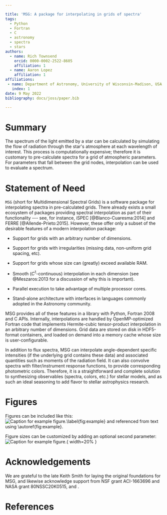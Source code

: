 ```yaml
---

title: 'MSG: A package for interpolating in grids of spectra'
tags:
  - Python
  - Fortran
  - C
  - astronomy
  - spectra
  - stars
authors:
  - name: Rich Townsend
    orcid: 0000-0002-2522-8605
    affiliation: 1
  - name: Aaron Lopez
    affiliation: 1
affiliations:
 - name: Department of Astronomy, University of Wisconsin-Madison, USA
   index: 1
date: 9 May 2022
bibliography: docs/joss/paper.bib

---
```


# Summary

The spectrum of the light emitted by a star can be calculated by
simulating the flow of radiation through the star's atmosphere at each
wavelength of interest. This process is computationally expensive;
therefore it is customary to pre-calculate spectra for a grid of
atmospheric parameters. For parameters that fall between the grid
nodes, interpolation can be used to evaluate a spectrum.

# Statement of Need

`MSG` (short for Multidimensional Spectral Grids) is a software
package for interpolating spectra in pre-calculated grids. There
already exists a small ecosystem of packages providing spectral
interpolation as part of their functionality --- see, for instance,
iSPEC [@Blanco-Cuaresma:2014] and FERRE
[@Allende-Prieto:2015]. However, these offer only a subset of the
desirable features of a modern interpolation package:

* Support for grids with an arbitrary number of dimensions.

* Support for grids with irregularities (missing data, non-uniform grid spacing, etc).

* Support for grids whose size can (greatly) exceed available RAM.

* Smooth ($C^1$-continuous) interpolation in each dimension (see @Meszaros:2013 for a
  discussion of why this is important).

* Parallel execution to take advantage of multiple processor cores.

* Stand-alone architecture with interfaces in languages commonly adopted in
  the Astronomy community.

MSG provides all of these features in a library with Python, Fortran
2008 and C APIs. Internally, interpolations are handled by
OpenMP-optimized Fortran code that implements Hermite-cubic
tensor-product interpolation in an arbitrary number of
dimensions. Grid data are stored on disk in HDF5-format containers,
and loaded on demand into a memory cache whose size is
user-configurable.

In addition to flux spectra, MSG can interpolate angle-dependent
specific intensities (if the underlying grid contains these data) and
associated quantities such as moments of the radiation field. It can
also convolve spectra with filter/instrument response functions, to
provide corresponding photometric colors. Therefore, it is a
straightforward and complete solution to synthesizing observables
(spectra, colors, etc.) for stellar models, and as such an ideal seasoning
to add flavor to stellar astrophysics research.

# Figures

Figures can be included like this:
![Caption for example figure.\label{fig:example}](figure.png)
and referenced from text using \autoref{fig:example}.

Figure sizes can be customized by adding an optional second parameter:
![Caption for example figure.](figure.png){ width=20% }

# Acknowledgements

We are grateful to the late Keith Smith for laying the original
foundations for MSG, and likewise acknowledge support from NSF grant
ACI-1663696 and NASA grant 80NSSC20K0515, and .

# References
